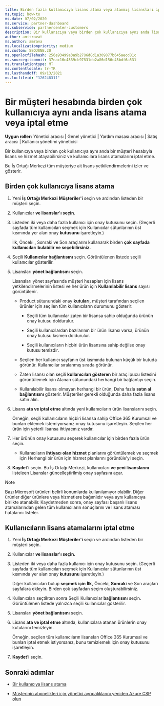 ```yaml
---
title: Birden fazla kullanıcıya lisans atama veya atanmış lisansları iptal etme
ms.topic: how-to
ms.date: 07/02/2020
ms.service: partner-dashboard
ms.subservice: partnercenter-customers
description: Bir kullanıcıya veya birden çok kullanıcıya aynı anda lisans ve hizmet atamak veya hizmetleri iptal etmek için bir müşteri hesabı kullanmayı öğrenin.
author: amitravat
ms.author: amrava
ms.localizationpriority: medium
ms.custom: SEOJUNE.20
ms.openlocfilehash: 256e93499a3a9b2786d8d1a309077b645aecd81c
ms.sourcegitcommit: 37eac16c4339cb97831eb2a86d156c45bdf6a531
ms.translationtype: MT
ms.contentlocale: tr-TR
ms.lasthandoff: 09/13/2021
ms.locfileid: "126248311"
---
```

# <a name="assign-or-revoke-licenses-at-the-same-time-to-multiple-users-in-a-customer-account"></a>Bir müşteri hesabında birden çok kullanıcıya aynı anda lisans atama veya iptal etme

**Uygun roller:** Yönetici aracısı | Genel yönetici | Yardım masası aracısı | Satış aracısı | Kullanıcı yönetimi yöneticisi

Bir kullanıcıya veya birden çok kullanıcıya aynı anda bir müşteri hesabıyla lisans ve hizmet atayabilirsiniz ve kullanıcılara lisans atamalarını iptal etme.

Bu İş Ortağı Merkezi tüm müşteriye ait lisans yetkilendirmelerini izler ve gösterir.

## <a name="assign-licenses-to-multiple-users"></a>Birden çok kullanıcıya lisans atama

1. Yeni **İş Ortağı Merkezi** **Müşteriler'i** seçin ve ardından listeden bir müşteri seçin.

2. Kullanıcılar **ve lisanslar'ı seçin.**

3. Listeden iki veya daha fazla kullanıcı için onay kutusunu seçin. (Geçerli sayfada tüm kullanıcıları seçmek için Kullanıcılar sütunlarının üst kısmında yer alan onay **kutusunu** işaretleyin.)

    İlk, Önceki , Sonraki ve Son araçlarını kullanarak birden **çok** **sayfada kullanıcıları** **bulabilir** **ve seçebilirsiniz.**

4. Seçili **Kullanıcılar bağlantısını** seçin. Görüntülenen listede seçili kullanıcılar gösterilir.

5. Lisansları **yönet bağlantısını** seçin.

    Lisansları yönet sayfasında müşteri hesapları için lisans yetkilendirmelerinin listesi ve her ürün için **Kullanılabilir lisans** sayısı görüntülenir.

    - Product sütunundaki onay **kutuları,** müşteri tarafından seçilen ürünler için seçilen tüm kullanıcıların durumunu gösterir:

       - Seçili tüm kullanıcılar zaten bir lisansa sahip olduğunda ürünün onay kutusu doldurulur.

       - Seçili kullanıcılardan bazılarının bir ürün lisansı varsa, ürünün onay kutusu kısmen doldurulur.

       - Seçili kullanıcıların hiçbiri ürün lisansına sahip değilse onay kutusu temizdir.

    - Seçilen her kullanıcı sayfanın üst kısmında bulunan küçük bir kutuda görünür. Kullanıcılar sıralanmış sırada görünür.

    - Zaten lisansı olan seçili **kullanıcıları gösteren** bir araç ipucu listesini görüntülemek için Atanan sütunundaki herhangi bir bağlantıyı seçin.

    - Kullanılabilir lisansı olmayan herhangi bir ürün, Daha fazla **satın al bağlantısını** gösterir. Müşteriler gerekli olduğunda daha fazla lisans satın alın.

6. Lisans **ata ve iptal etme** altında yeni kullanıcıların ürün lisanslarını seçin. 

   Örneğin, seçili kullanıcıların hiçbiri lisansa sahip Office 365 Kurumsal ve bunları eklemek istemiyorsanız onay kutusunu işaretleyin. Seçilen her ürün için yeterli lisansa ihtiyacınız vardır.

7. Her ürünün onay kutusunu seçerek kullanıcılar için birden fazla ürün seçin.
    -   Kullanıcıların **ihtiyacı olan hizmet** planlarını görüntülemek ve seçmek için Herhangi bir ürün için hizmet planlarını görüntüle'yi seçin.

8. **Kaydet**’i seçin. Bu İş Ortağı Merkezi, kullanıcıları **ve yeni lisanslarını** listeleen Lisanslar güncelleştirilmiş onay sayfasını açar.

>[!NOTE]
>Bazı Microsoft ürünleri belirli konumlarda kullanılamıyor olabilir. Diğer ürünler diğer ürünlere veya hizmetlere bağımlıdır veya aynı kullanıcıya birlikte atanabilir. Kaydetmeden sonra, onay sayfası başarılı lisans atamalarından gelen tüm kullanıcıların sonuçlarını ve lisans ataması hatalarını listeler.

## <a name="revoke-users-license-assignments"></a>Kullanıcıların lisans atamalarını iptal etme

1. Yeni **İş Ortağı Merkezi** **Müşteriler'i** seçin ve ardından listeden bir müşteri seçin.

2. Kullanıcılar **ve lisanslar'ı seçin.**

3. Listeden iki veya daha fazla kullanıcı için onay kutusunu seçin. (Geçerli sayfada tüm kullanıcıları seçmek için Kullanıcılar sütunlarının üst kısmında yer alan onay **kutusunu** işaretleyin.)

    Diğer kullanıcıları bulup **seçmek** **için** **İlk,** Önceki, **Sonraki** ve Son araçları sayfalara ekleyin. Birden çok sayfadan seçim oluşturabilirsiniz.

4. Kullanıcıları seçtikten sonra Seçili Kullanıcılar **bağlantısını** seçin. Görüntülenen listede yalnızca seçili kullanıcılar gösterilir.

5. Lisansları **yönet bağlantısını** seçin.

6. Lisans **ata ve iptal etme** altında, kullanıcılara atanan ürünlerin onay kutularını temizleyin.

   Örneğin, seçilen tüm kullanıcıların lisansları Office 365 Kurumsal ve bunları iptal etmek istiyorsanız, bunu temizlemek için onay kutusunu işaretleyin.

7. **Kaydet**’i seçin.

## <a name="next-steps"></a>Sonraki adımlar

- [Bir kullanıcıya lisans atama](assign-licenses-to-users.md)

- [Müşterinin abonelikleri için yönetici ayrıcalıklarını yeniden Azure CSP olun](revoke-reinstate-csp.md)